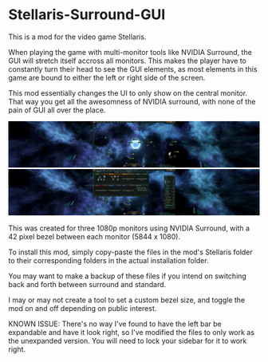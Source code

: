 # Stellaris-Surround-GUI

This is a mod for the video game Stellaris.

When playing the game with multi-monitor tools like NVIDIA Surround, the GUI will stretch itself accross all monitors.
This makes the player have to constantly turn their head to see the GUI elements, as most elements in this game are bound to 
either the left or right side of the screen.

This mod essentially changes the UI to only show on the central monitor. That way you get all the awesomness of NVIDIA surround, with none
of the pain of GUI all over the place. 

![alt text](https://raw.githubusercontent.com/mctricks/Stellaris-Surround-GUI/master/Example-1.jpg)
![alt text](https://raw.githubusercontent.com/mctricks/Stellaris-Surround-GUI/master/Example-2.jpg)

This was created for three 1080p monitors using NVIDIA Surround, with a 42 pixel bezel between each monitor (5844 x 1080). 

To install this mod, simply copy-paste the files in the mod's Stellaris folder to their corresponding folders in the actual installation folder.

You may want to make a backup of these files if you intend on switching back and forth between surround and standard.

I may or may not create a tool to set a custom bezel size, and toggle the mod on and off depending on public interest.

KNOWN ISSUE: There's no way I've found to have the left bar be expandable and have it look right, so I've modified the files to only work as the unexpanded version. You will need to lock your sidebar for it to work right.
